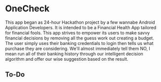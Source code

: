 # OneCheck

This app began as 24-hour Hackathon project by a few wannabe Android Application Developers. It is intended to be 
a Financial Health App tailored for financial fools. This app strives to empower its users to make savvy financial
decisions by removing all the guess work out creating a budget. The user simply uses their banking credentials to 
login then tells us what purchase they are considering. We'll almost immediately tell them NO, I mean run all of 
their banking history through our intelligent decision algorithm and offer our wise suggestion based on the result.

## To-Do

